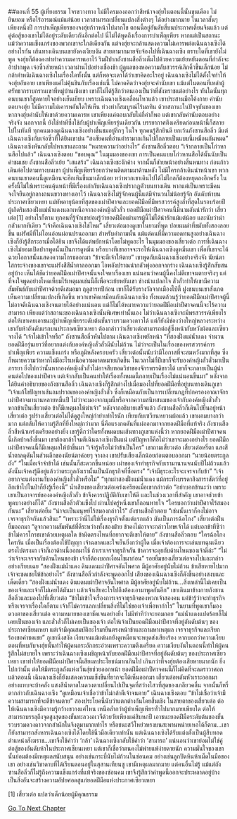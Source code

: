 ##ตอนที่ 55 ผู้เที่ยงธรรม โจรขวางทาง
ไม่มีใครมองออกว่าสีหน้าจงฮุ่ยในตอนนี้นั้นขุนเคือง ไม่ยินยอม หรือไร้อารมณ์แม้แต่น้อย
เวลาสามารถเปลี่ยนแปลงสิ่งต่างๆ ได้อย่างมากมาย
ในเวลาสั้นๆ เพียงหนึ่งปี การบำเพ็ญเพียรของจงฮุ่ยก้าวหน้าไปมากโข ตอนนี้อยู่อันดับสี่บนประกาศเตี่ยนจินแล้ว
แต่คู่ต่อสู้ของเขาไม่ได้อยู่ระดับเดียวกันอีกต่อไป
นี่ไม่ได้พูดถึงเรื่องการบำเพ็ญเพียร หากแต่เป็นสถานะ
แม้ว่าความแข็งแกร่งของพวกเขาจะใกล้เคียงกัน แต่จงฮุ่ยจะกล้าแสดงความไม่เคารพต่อเฉินฉางเซิงได้อย่างไรกัน
เส้นทางเดินบนเขายังคงเงียบงัน
สายตามากมายจับจ้องไปที่เฉินฉางเซิง
ตราบใดที่เขายังไม่พูด จงฮุ่ยก็ต้องคงท่าทำความเคารพเอาไว้
ริมฝีปากถังซานสือลิ่วเต็มไปด้วยความเย้ยหยันตอนที่กำลังจะอ้าปากพูด
เจ๋อซิ่วส่ายหน้า
เวลาผ่านไปอย่างเชื่องช้า ผู้ดูแลของหอความลับสวรรค์เลิกคิ้วขึ้นเล็กน้อย ไม่กล้าตำหนิเฉินฉางเซิงในเรื่องใดทั้งนั้น แต่ก็พอจะเดาได้ว่าเขาคิดอะไรอยู่
เฉินฉางเซิงไม่ได้ตั้งใจทำให้จงฮุ่ยอับอาย เขาเพียงแค่ไม่คุ้นชินกับเรื่องเช่นนี้ ไม่คาดคิดว่าจงฮุ่ยจะคำนับเขา
แม้แต่ในตอนที่เหล่าผู้ศรัทธากราบกรานเขาที่หมู่บ้านเชิงเขา เขาก็ไม่ได้รู้สึกว่าตนเองเป็นว่าที่สังฆราชแต่อย่างไร
ทันใดนั้นทุกคนบนเขาก็สูดหายใจอย่างเย็นเยียบ
เพราะเฉินฉางเซิงเคลื่อนไหวแล้ว
เขาประสานมือโค้งกาย คำนับตอบจงฮุ่ย ไม่มีความไม่เคารพอันใดให้เห็น ท่วงท่าก็สมบูรณ์ไร้มลทิน
ด้วยสถานะในปัจจุบันของเขา หากจงฮุ่ยคำนับให้เขาด้วยความเคารพ เขาเพียงแค่ตอบกลับไม่กี่คำก็พอ
แต่เขากลับคำนับตอบอย่างจริงจัง นอกจากนี้ ยังใช้ท่าทีซึ่งใช้กับผู้บำเพ็ญเพียรรุ่นเดียวกัน
บรรยากาศตึงเครียดก่อนหน้านี้ก็สลายไปในทันที ทุกคนมองดูเฉินฉางเซิงอย่างชื่นชมอยู่ลึกๆ ในใจ
ทุกคนรู้สึกยินดี ยกเว้นถังซานสือลิ่ว มีแต่เฉินฉางเซิงกับเจ๋อซิ่วที่ได้ยินเขาบ่น “สงสัยคนที่อ่านตำรามากเกินไปก็กลายเป็นแบบนี้เหมือนกันหมด”
เฉินฉางเซิงหันกลับไปหาเขาและถาม “หมายความว่าอย่างไร”
ถังซานสือลิ่วตอบ “เจ้ากลายเป็นโก่วหานสือไปแล้ว”
เฉินฉางเซิงตอบ “ขอบคุณ”
ในมุมมองของเขา การเป็นคนแบบโก่วหานสือได้นั้นนับเป็นคำชมเชย
ถังซานสือลิ่วเย้ย “เสแสร้ง”
เฉินฉางเซิงชะงักค้าง จากนั้นก็ส่ายหน้าอย่างสิ้นหนทาง ก่อนก้าวเดินต่อไปตามทางบนเขา
ผู้บำเพ็ญเพียรร้อยกว่าคนติดตามมาด้านหลัง ไม่มีใครกล้าเดินนำหน้าเขา
พวกคนบนเขาตอนนี้ดูเหมือนจะฮึกเหิมขึ้นมาเล็กน้อย ทว่าพวกเขาเดินไปได้ไม่ไกลก็ต้องหยุดลงอีกครั้ง
ในครั้งนี้ไม่ใช่เพราะคนคุ้นหน้าที่มีเรื่องเก่ากับเฉินฉางเซิงปรากฏตัวบนทางเดิน หากแต่เป็นเพราะมีคนจงใจยืนอยู่กลางถนนขวางทางเอาไว้
เฉินฉางเซิงไม่รู้จักคนผู้นี้แต่มีจำนวนไม่น้อยรู้จัก
อันดับห้าบนประกาศเซียวเหยา แม่ทัพอายุน้อยที่สุดของเผ่าปีศาจและยอดฝีมือที่มีพรสวรรค์สูงล้ำที่สุดในรอบร้อยปี ผู้เกิดริมสองฝั่งแม่น้ำแดงนอกเหนือจากองค์หญิงลั่วลั่ว
ยอดฝีมือเผ่าปีศาจคนนี้มีนามอันน่ารักว่า เสี่ยวเต๋อ[1]
อย่างไรก็ตาม ทุกคนที่รู้จักเขาย่อมรู้ว่ายอดฝีมือเผ่ามารผู้นี้ไม่ได้น่ารักแม้แต่น้อย และนับว่าน่ากลัวมากทีเดียว
“เจ้าคือเฉินฉางเซิงใช่ไหม”
เสี่ยวเต๋อมองดูเขาในยามที่พูด ปอยผมดำที่ขมับทั้งสองลอยขึ้น แผ่รัศมีที่ไม่โอนอ่อนผ่อนปรนออกมา
สำหรับคำถามนั้น แม้แต่คนที่มีความอดทนสูงอย่างเฉินฉางเซิงก็ยังรู้สึกระอาเมื่อได้ยิน เขาจึงได้แต่พยักหน้าโดยไม่พูดอะไร
ในมุมมองของเสี่ยวเต๋อ การที่เฉินฉางเซิงไม่ยอมเปิดปากพูดนั้นเป็นการดูหมิ่น
หรือบางทีเขาอาจจะรอให้เฉินฉางเซิงดูหมิ่นเขา เพื่อที่เขาจะได้ฉวยโอกาสนั้นแสดงความโกรธออกมา
“ข้าจะตีเจ้าให้ตาย” เขาพูดกับเฉินฉางเซิงอย่างจริงจัง
นัยน์ตาใสกระจ่างของเขาจะแผ่รังสีสีน้ำตาลออกมา ไอพลังปราณน่ากลัวพุ่งออกจากร่าง
เฉินฉางเซิงรู้สึกสับสนอยู่บ้าง เห็นได้ชัดว่ายอดฝีมือเผ่าปีศาจนั้นจงใจหาเรื่องเขา แน่นอนว่าคนผู้นี้คงไม่ตีเขาจนตายจริงๆ แต่ที่จงใจพูดอย่างโหดเหี้ยมไร้เหตุผลเช่นนี้ก็เพื่อจะเย้ยหยันเขา
ช่างน่าแปลกใจ ลั่วลั่วทำให้เขามีความสัมพันธ์กับเผ่าปีศาจด้วยดีเสมอมา ฤดูสารทปีก่อน เขาก็ได้รับรางวัลจากเมืองไป๋ตี้
ฝูงชนบนเขาสังเกตเห็นความเปลี่ยนแปลงที่เกิดขึ้น พวกเขาคิดเหมือนกับเฉินฉางเซิง ทั้งหมดล้วนรู้ว่ายอดฝีมือเผ่าปีศาจผู้นี้ไม่อาจตีเฉินฉางเซิงจนตายได้อย่างแน่นอน แต่ก็ไม่ได้หมายความว่ายอดฝีมือเผ่าปีศาจคนนี้จะไร้ความสามารถ เพียงแต่ว่าสถานะของเฉินฉางเซิงนั้นพิเศษเท่านั้นเอง
ไม่ว่าเฉินฉางเซิงจะมีพรสวรรค์เพียงไร ต่อให้เขาเคยเอาชนะผู้บำเพ็ญเพียรระดับต้นขั้นรวบรวมดวงดาวได้ แต่ก็ยังมีช่องว่างใหญ่หลวงระหว่างเขากับห้าอันดับแรกบนประกาศเซียวเหยา ต้องกล่าวว่าเสี่ยวเต๋อสามารถต่อสู้ซึ่งหน้ากับหวังผ้อและเซียวจางได้
“เจ้าไม่เข้าใจหรือ” ถังซานสือลิ่วหันไปถาม
เฉินฉางเซิงพยักหน้า
“ที่สองฝั่งแม่น้ำแดง จำนวนยอดฝีมือรุ่นเยาว์ที่อยากแต่งกับองค์หญิงลั่วลั่วมีนับไม่ถ้วน ไม่ว่าจะเป็นในเรื่องของพรสวรรค์การบำเพ็ญเพียร ความแข็งแกร่ง หรือภูมิหลังครอบครัว เสี่ยวเต๋อนั้นนับว่ามีโอกาสที่จะสมหวังมากที่สุด ซึ่งก็หมายความว่าหากไม่มีอะไรเหนือความคาดหมายเกิดขึ้น ในเวลาไม่กี่ปีเขาก็จะรับองค์หญิงลั่วลั่วมาเป็นภรรยา ยิ่งไปกว่านั้นหากองค์หญิงลั่วลั่วไม่อาจสืบทอดวิชาของจักรพรรดิขาวได้ เขาก็จะกลายเป็นผู้นำคนต่อไปของเผ่าปีศาจ แต่เจ้ากลับเป็นคนทำให้เรื่องทั้งหมดนี้กลายเป็นเรื่องไม่แน่นอนขึ้นมา”
หลังจากได้ยินคำอธิบายของถังซานสือลิ่ว เฉินฉางเซิงก็รู้สึกต่างไปเมื่อมองไปที่ยอดฝีมือที่อยู่บนทางเดินภูเขา
“เจ้าแก้ไขปัญหาเส้นลมปราณขององค์หญิงลั่วลั่ว ซึ่งก็เหมือนกับเป็นการเปลี่ยนกฎที่ปกครองอาณาจักรเผ่าปีศาจมานานหลายหมื่นปี ไม่ว่าจะมองจากมุมนี้หรือจากความสนิทสนมของเจ้ากับองค์หญิงลั่วลั่ว หากข้าเป็นเสี่ยวเต๋อ ข้าก็มีเหตุผลให้ฆ่าเจ้า”
หลังจากอธิบายเสร็จแล้ว ถังซานสือลิ่วก็เดินไปยืนอยู่หน้าเสี่ยวเต๋อ
รูปร่างเสี่ยวเต๋อไม่ได้ดูสูงใหญ่กำยำเท่าไรนัก เทียบกับเซวียนหยวนผ้อแล้ว เขาผอมบางกว่ามาก แต่กลับให้ความรู้สึกที่ยิ่งใหญ่กว่ามาก
นี่คือแรงกดดันที่แผ่ออกมาจากยอดฝีมือที่แท้จริง
ถังซานสือลิ่วสีหน้าเคร่งเครียดอย่างยิ่ง เขารู้ดีกว่าใครทั้งหมดบนเส้นทางภูเขาแห่งนี้ว่า หากยอดฝีมือเผ่าปีศาจคนนี้เกิดบ้าคลั่งขึ้นมา เขาต้องกล้าโจมตีเฉินฉางเซิงเป็นแน่ แต่ปัญหาก็คือไม่ว่าเขาจะมองอย่างไร ยอดฝีมือเผ่าปีศาจคนนี้ก็มีเหตุผลให้บ้าขึ้นมา
“เจ้ารู้หรือไม่ว่าข้าเป็นใคร” เขาถามเสี่ยวเต๋อ
เสี่ยวเต๋อหรี่ตา แสงสีน้ำตาลดุดันในส่วนลึกของนัยน์ตาค่อยๆ จางลง เขาปรับเสียงเล็กน้อยก่อนตอบออกมา “นายน้อยตระกูลถัง”
“ในเมื่อเจ้าจำข้าได้ เช่นนั้นก็สะดวกขึ้นหน่อย เผ่าของเจ้าทำธุรกิจกับเรามานานจนนับปีไม่ถ้วนแล้ว ดังนั้นเจ้าคงรู้ดีอยู่แล้วว่าตระกูลถังเรานั้นเป็นนักธุรกิจที่ซื่อตรง”
“เจ้ามีธุระอะไรจะเจรจากับข้า”
“เจ้าอยากจะแต่งงานกับองค์หญิงลั่วลั่วหรือไม่”
“ทุกเผ่าสองฝั่งแม่น้ำแดง แม้กระทั่งบรรดาสิงสาราสัตว์ที่อยู่ลึกเข้าไปในป่าก็ยังรู้เรื่องนี้” น้ำเสียงของเสี่ยวเต๋อเคร่งเครียดเมื่อเขากล่าวต่อ “อย่าบอกข้านะว่า เพราะเขาเป็นอาจารย์ขององค์หญิงลั่วลั่ว ข้าจึงควรปฏิบัติกับเขาให้ดี และในช่วงเวลาที่สำคัญ เขาอาจช่วยข้าพูดบางอย่างก็ได้”
ถังซานสือลิ่วตัวแข็งไป ผ่านไปครู่หนึ่งเขาก็ถอนหายใจ “ใครบอกว่าเผ่าปีศาจไร้สมองกันนะ”
เสี่ยวเต๋อยิ้ม “น่าจะเป็นมนุษย์ไร้สมองกล่าวไว้”
ถังซานสือลิ่วตอบ “เช่นนั้นเราก็คงไม่อาจเจรจาธุรกิจกันแล้วสินะ”
“เพราะว่านี่ไม่ใช่เรื่องธุรกิจตั้งแต่แรกแล้ว มันเป็นการฉ้อโกง” เสี่ยวเต๋อฝืนยิ้มออกมา “ดูจากความสัมพันธ์ที่ดีระหว่างทั้งสองฝ่าย ข้าคงไม่อาจจะกล่าวโทษเจ้าได้ แต่บอกข้าทีซิว่าข้าไม่ควรโกรธเขาด้วยเหตุผลใด ข้าผิดตรงไหนที่อยากจะตีเขาให้ตาย”
ถังซานสือลิ่วตอบ “ใครฉ้อโกงใครกัน เมื่อเป็นเรื่องต้องใช้ปัญญา เจ้าฉลาดและใจเย็นยิ่งกว่าผู้ใด เมื่อเจ้าต้องการจะเล่นบทฉุนเฉียวตรงไปตรงมา เจ้าก็เอาด้านนี้ออกมาใช้ ถ้าเราเจรจาธุรกิจกัน ข้าควรจะคุยกับด้านไหนของเจ้าดีล่ะ”
“ไม่ว่าเจ้าจะเจรจากับด้านไหนของข้า เจ้าก็ต้องบอกเงื่อนไขมาก่อน”
รอยยิ้มของเสี่ยวเต๋อจางไปและกล่าวอย่างเรียบเฉย “สองฝั่งแม่น้ำแดง ดินแดนเผ่าปีศาจอันไพศาล มีผู้อาศัยอยู่นับไม่ถ้วน ข้าเสียหายไปมาก เจ้าจะชดเชยให้ข้าอย่างไร”
ถังซานสือลิ่วกำลังจะพูดออกไป เสียงของเฉินฉางเซิงก็ดังขึ้นอย่างสงบและเด็ดเดี่ยว
“สองฝั่งแม่น้ำแดง ดินแดนเผ่าปีศาจอันไพศาล มีผู้อาศัยอยู่นับไม่ถ้วน...สิ่งเหล่านี้ไม่เคยเป็นของเจ้าและเจ้าก็ไม่เคยได้มันมา แล้วเจ้าเสียอะไรไปถึงต้องเอามาพูดกันอีก”
เขาเดินมาข้างกายถังซานสือลิ่วและมองไปที่เสี่ยวเต๋อ “ข้าไม่เข้าใจเรื่องการเจรจาธุรกิจของพวกเจ้าสองคน แต่ข้ารู้ว่าจะทำธุรกิจหรือเจรจาเรื่องใดก็ตาม เจ้าก็ไม่ควรแลกเปลี่ยนสิ่งที่ไม่ใช่ของเจ้าเพื่อหากำไร”
ในยามที่พูดเขาก็มองดวงตาของเสี่ยวเต๋อ ความหมายของเขาชัดเจนอย่างยิ่ง ไม่มีท่าทีว่าจะยอมถอย “แม่น้ำแดงแปดร้อยลี้ไม่เคยเป็นของเจ้า และลั่วลั่วก็ไม่เคยเป็นของเจ้า ต่อให้เจ้าเป็นยอดฝีมือเผ่าปีศาจที่อยู่อันดับต้นๆ ของประกาศเซียนเหยา แต่เจ้ามีคุณสมบัติอะไรมายืนตรงหน้าข้าและถามหาเหตุผล เจรจาธุรกิจและเรียกร้องขอค่าชดเชย”
ภูเขานิ่งสงัด เงียบจนแม้แต่นกยังดูเหมือนจะหยุดส่งเสียงร้อง
หากบอกว่าความเงียบตอนที่พบกับจงฮุ่ยนั้นทำให้ผู้คนกระอักกระอ่วนเพราะความตึงเครียด ความเงียบงันในตอนนี้ทำให้ผู้คนรู้สึกไม่สบายใจ
เพราะว่าเฉินฉางเซิงเผชิญหน้ากับยอดฝีมือเผ่าปีศาจที่อยู่อันดับต้นๆ ของประกาศเซียวเหยา เขาทำให้ยอดฝีมือเผ่าปีศาจนี้เสียผลประโยชน์มากเกินไป เกินกว่าที่จงฮุ่ยต้องเสียหายมากนัก ยิ่งไปกว่านั้น ต่อให้มีตระกูลถังแห่งเวิ่นสุ่ยช่วยออกหน้า ยอดฝีมือเผ่าปีศาจคนนี้ก็ไม่คิดที่จะลดราวาศอก แล้วตอนนี้ เฉินฉางเซิงก็ยังแสดงความแข็งขืนที่ยากจะได้เห็นออกมา
เสี่ยวเต๋อพลันหัวเราะออกมา อย่างแทบจะบ้าคลั่ง แสงสีน้ำตาลในดวงตาเปลี่ยนไปเป็นจุดที่สว่างไสวที่สุดของเกลียวคลื่น
จากนั้นก็หรี่ตากล่าวกับเฉินฉางเซิง “ดูเหมือนเจ้าเชื่อว่าข้าไม่กล้าตีเจ้าจนตาย”
เฉินฉางเซิงตอบ “ข้าไม่เชื่อว่าเจ้ามีความสามารถที่จะตีข้าจนตาย”
สองประโยคนี้นับว่าแตกต่างกันโดยสิ้นเชิง
ในสายตาของเสี่ยวเต๋อ ต่อให้เฉินฉางเซิงมีความรู้กว้างขวางแค่ไหน เหนือล้ำกว่าผู้บำเพ็ญเพียรทั่วไปมากมายเพียงใด ต่อให้สามารถบรรลุถึงจุดสูงสุดของขั้นทะลวงอเวจีด้วยวัยเพียงแค่สิบหกปี เอาชนะยอดฝีมือระดับต้นของขั้นรวบรวมดวงดาวจากสำนักในจิงตูมามากเท่าไร หรือชนะสวีโหย่วหรงบนสะพานหน่ายเหอได้ก็ตาม...เขาก็ยังสามารถสังหารเฉินฉางเซิงได้โดยใช้นิ้วมือเดียวเท่านั้น
แต่เฉินฉางเซิงได้รับแต่งตั้งเป็นผู้สืบทอดตำแหน่งสังฆราช...เขาจึงใช้คำว่า ‘กล้า’
เฉินฉางเซิงกลับใช้คำว่า ‘สามารถ’ แน่นอนว่าเขาย่อมไม่ใช่คู่ต่อสู้ของอันดับห้าในประกาศเซียนเหยา แต่เขาก็เชื่อว่าตนคงไม่พ่ายแพ้ง่ายดายนัก
ความมั่นใจของเขานั้นย่อมต้องมีเหตุผลสนับสนุน อย่างเช่นกระบี่นับไม่ถ้วนในซ่อนคม อย่างเช่นลูกปัดหินห้าเม็ดในมือของเขา อย่างเช่นวิชาดาบที่ได้เรียนตอนอยู่ในสุสานเทียนซู เขามีเหตุผลมากมาย แต่คนอื่นไม่รู้ แม้แต่ถังซานสือลิ่วก็ไม่รู้ถึงความแข็งแกร่งที่แท้จริงของซ่อนคม เขาจึงรู้สึกว่าคำพูดนี้ออกจะประหลาดอยู่บ้าง
เป็นสิ่งอันจะสร้างความอัปยศอดสูแก่ยอดฝีมือแห่งประกาศเซียวเหยา

[1] เสี่ยวเต๋อ แปลว่าเด็กน้อยผู้มีคุณธรรม


[Go To Next Chapter]( ./565.md)